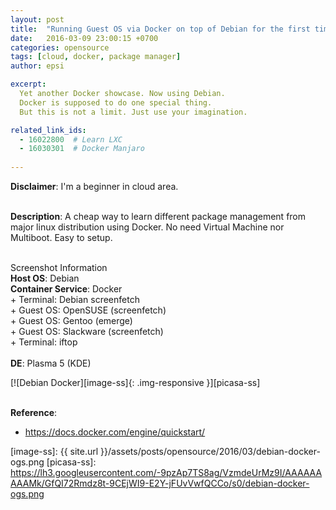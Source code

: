 ```yaml
---
layout: post
title:  "Running Guest OS via Docker on top of Debian for the first time"
date:   2016-03-09 23:00:15 +0700
categories: opensource
tags: [cloud, docker, package manager]
author: epsi

excerpt:
  Yet another Docker showcase. Now using Debian.
  Docker is supposed to do one special thing.
  But this is not a limit. Just use your imagination.

related_link_ids: 
  - 16022800  # Learn LXC
  - 16030301  # Docker Manjaro
  
---
```


**Disclaimer**: I'm a beginner in cloud area.
<br/><br/>

**Description**: A cheap way to learn different package management from major linux distribution using Docker. No need Virtual Machine nor Multiboot. Easy to setup.
<br/><br/>

<div class="sectionbox">
  <div class="sectionbox-heading">
    Screenshot Information
  </div>
  <div class="sectionbox-body">
    <div>
<strong>Host OS</strong>: Debian<br/>
<strong>Container Service</strong>: Docker<br/>
+ Terminal: Debian screenfetch<br/>
+ Guest OS: OpenSUSE (screenfetch)<br/>
+ Guest OS: Gentoo (emerge)<br/>
+ Guest OS: Slackware (screenfetch)<br/>
+ Terminal: iftop<br/>
<br/>
<strong>DE</strong>: Plasma 5 (KDE)<br/>
    </div>
  </div>
</div>


[![Debian Docker][image-ss]{: .img-responsive }][picasa-ss]
<br/><br/>

**Reference**:<br/>

* <https://docs.docker.com/engine/quickstart/>


[//]: <> ( -- -- -- links below -- -- -- )


[image-ss]: {{ site.url }}/assets/posts/opensource/2016/03/debian-docker-ogs.png
[picasa-ss]: https://lh3.googleusercontent.com/-9pzAp7TS8ag/VzmdeUrMz9I/AAAAAAAAAMk/GfQI72Rmdz8t-9CEjWI9-E2Y-jFUvVwfQCCo/s0/debian-docker-ogs.png

